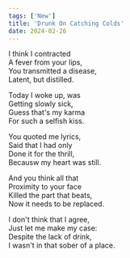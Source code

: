```yaml
---
tags: ['New']
title: 'Drunk On Catching Colds'
date: 2024-02-26
---
```


I think I contracted  
A fever from your lips,  
You transmitted a disease,  
Latent, but distilled.

Today I woke up, was  
Getting slowly sick,  
Guess that's my karma  
For such a selfish kiss.

You quoted me lyrics,  
Said that I had only  
Done it for the thrill,  
Becausw my heart was still.

And you think all that  
Proximity to your face  
Killed the part that beats,  
Now it needs to be replaced.

I don't think that I agree,  
Just let me make my case:  
Despite the lack of drink,  
I wasn't in that sober of a place.  
